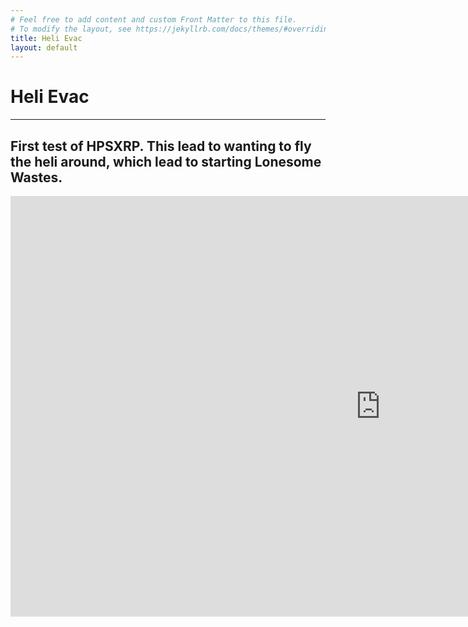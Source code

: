 ```yaml
---
# Feel free to add content and custom Front Matter to this file.
# To modify the layout, see https://jekyllrb.com/docs/themes/#overriding-theme-defaults
title: Heli Evac
layout: default
---
```

# Heli Evac
---
## First test of HPSXRP. This lead to wanting to fly the heli around, which lead to starting Lonesome Wastes.

<div class="video-wrapper">
  <div class="video-container">
    <iframe width="1184" height="673" src="https://www.youtube.com/embed/SGdscuS1SkE" title="Haunted PS1 - Heli evac" frameborder="0" allow="accelerometer; autoplay; clipboard-write; encrypted-media; gyroscope; picture-in-picture; web-share" referrerpolicy="strict-origin-when-cross-origin" allowfullscreen></iframe>
  </div>
</div>
